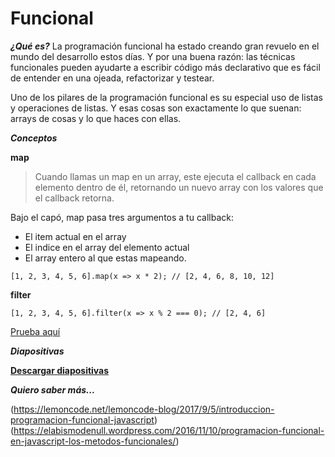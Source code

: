 # Funcional #

***¿Qué es?***
La programación funcional ha estado creando gran revuelo en el mundo del desarrollo estos días. Y por una buena razón: las técnicas funcionales pueden ayudarte a escribir código más declarativo que es fácil de entender en una ojeada, refactorizar y testear. 

Uno de los pilares de la programación funcional es su especial uso de listas y operaciones de listas. Y esas cosas son exactamente lo que suenan: arrays de cosas y lo que haces con ellas. 

***Conceptos***

**map**
>Cuando llamas un map en un array, este ejecuta el callback en cada elemento dentro de él, retornando un nuevo array con los valores que el callback retorna.

Bajo el capó, map pasa tres argumentos a tu callback:
- El item actual en el array
- El indice en el array del elemento actual
- El array entero al que estas mapeando.
```javascrip
[1, 2, 3, 4, 5, 6].map(x => x * 2); // [2, 4, 6, 8, 10, 12]
```

**filter**
```
[1, 2, 3, 4, 5, 6].filter(x => x % 2 === 0); // [2, 4, 6]

```

[Prueba aquí](https://repl.it/@EduDevf/6funcional "replit")

***Diapositivas***

[**Descargar diapositivas**](https://raw.githubusercontent.com/devfmx/cinta-roja/master/6_funcional/Funcional.pdf)


***Quiero saber más...***

(https://lemoncode.net/lemoncode-blog/2017/9/5/introduccion-programacion-funcional-javascript)
(https://elabismodenull.wordpress.com/2016/11/10/programacion-funcional-en-javascript-los-metodos-funcionales/)
